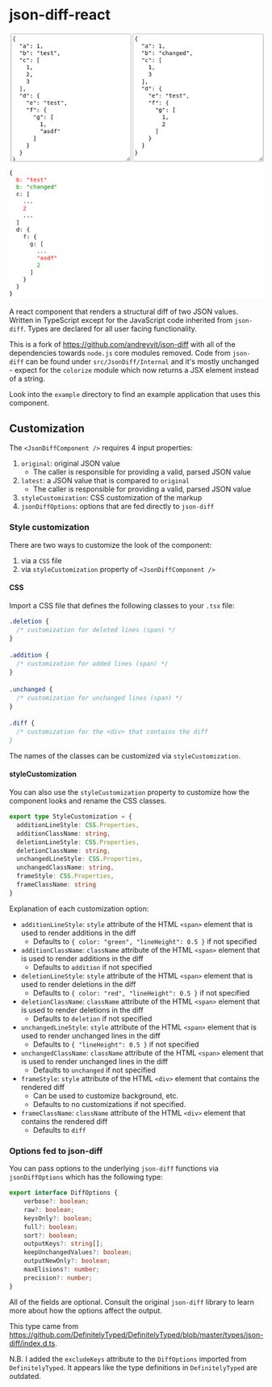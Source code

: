 # json-diff-react

![Example of the React component](example.png)

A react component that renders a structural diff of two JSON values. Written
in TypeScript except for the JavaScript code inherited from `json-diff`.
Types are declared for all user facing functionality.

This is a fork of https://github.com/andreyvit/json-diff with all of the
dependencies towards `node.js` core modules removed. Code from `json-diff` can
be found under `src/JsonDiff/Internal` and it's mostly unchanged - expect for
the `colorize` module which now returns a JSX element instead of a string.

Look into the `example` directory to find an example application that uses this
component.

## Customization

The `<JsonDiffComponent />` requires 4 input properties:

1. `original`: original JSON value
   - The caller is responsible for providing a valid, parsed JSON value
2. `latest`: a JSON value that is compared to `original`
   - The caller is responsible for providing a valid, parsed JSON value
3. `styleCustomization`: CSS customization of the markup
4. `jsonDiffOptions`: options that are fed directly to `json-diff`

### Style customization

There are two ways to customize the look of the component:

1. via a `CSS` file
2. via `styleCustomization` property of `<JsonDiffComponent />`

#### CSS

Import a CSS file that defines the following classes to your `.tsx` file:

``` scss
.deletion {
  /* customization for deleted lines (span) */
}

.addition {
  /* customization for added lines (span) */
}

.unchanged {
  /* customization for unchanged lines (span) */
}

.diff {
  /* customization for the <div> that contains the diff
}
```

The names of the classes can be customized via `styleCustomization`.

#### styleCustomization

You can also use the `styleCustomization` property to customize how the
component looks and rename the CSS classes.

``` typescript
export type StyleCustomization = {
  additionLineStyle: CSS.Properties,
  additionClassName: string,
  deletionLineStyle: CSS.Properties,
  deletionClassName: string,
  unchangedLineStyle: CSS.Properties,
  unchangedClassName: string,
  frameStyle: CSS.Properties,
  frameClassName: string
}
```

Explanation of each customization option:

* `additionLineStyle`: `style` attribute of the HTML `<span>` element that is
  used to render additions in the diff
  * Defaults to `{ color: "green", "lineHeight": 0.5 }` if not specified
* `additionClassName`: `className` attribute of the HTML `<span>` element that
  is used to render additions in the diff
  * Defaults to `addition` if not specified
* `deletionLineStyle`: `style` attribute of the HTML `<span>` element that is
  used to render deletions in the diff
  * Defaults to `{ color: "red", "lineHeight": 0.5 }` if not specified
* `deletionClassName`: `className` attribute of the HTML `<span>` element that
  is used to render deletions in the diff
  * Defaults to `deletion` if not specified
* `unchangedLineStyle`: `style` attribute of the HTML `<span>` element that is
  used to render unchanged lines in the diff
  * Defaults to `{ "lineHeight": 0.5 }` if not specified
* `unchangedClassName`: `className` attribute of the HTML `<span>` element that
  is used to render unchanged lines in the diff
  * Defaults to `unchanged` if not specified
* `frameStyle`: `style` attribute of the HTML `<div>` element that contains the
  rendered diff
  * Can be used to customize background, etc.
  * Defaults to no customizations if not specified.
* `frameClassName`: `className` attribute of the HTML `<div>` element that
  contains the rendered diff
  * Defaults to `diff`


### Options fed to json-diff

You can pass options to the underlying `json-diff` functions via
`jsonDiffOptions` which has the following type:

``` typescript
export interface DiffOptions {
    verbose?: boolean;
    raw?: boolean;
    keysOnly?: boolean;
    full?: boolean;
    sort?: boolean;
    outputKeys?: string[];
    keepUnchangedValues?: boolean;
    outputNewOnly?: boolean;
    maxElisions?: number;
    precision?: number;
}
```

All of the fields are optional. Consult the original `json-diff` library to
learn more about how the options affect the output.

This type came from https://github.com/DefinitelyTyped/DefinitelyTyped/blob/master/types/json-diff/index.d.ts.

N.B. I added the `excludeKeys` attribute to the `DiffOptions` imported from
`DefinitelyTyped`. It appears like the type definitions in `DefinitelyTyped`
are outdated.

